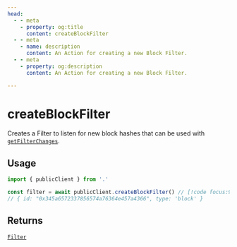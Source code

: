 ```yaml
---
head:
  - - meta
    - property: og:title
      content: createBlockFilter
  - - meta
    - name: description
      content: An Action for creating a new Block Filter.
  - - meta
    - property: og:description
      content: An Action for creating a new Block Filter.

---
```


# createBlockFilter

Creates a Filter to listen for new block hashes that can be used with [`getFilterChanges`](/docs/actions/public/getFilterChanges).

## Usage

```ts
import { publicClient } from '.'

const filter = await publicClient.createBlockFilter() // [!code focus:99]
// { id: "0x345a6572337856574a76364e457a4366", type: 'block' }
```

## Returns

[`Filter`](/docs/glossary/types#filter)
